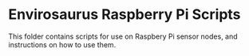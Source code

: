 # Envirosaurus Raspberry Pi Scripts

This folder contains scripts for use on Raspbery Pi sensor nodes, and instructions on how to use them.